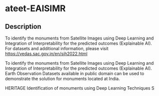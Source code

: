 # ateet-EAISIMR


## Description	
To identify the monuments from Satellite Images using Deep Learning and Integration of Interpretability for the predicted outcomes (Explainable AI). For datasets and additional information, please visit https://vedas.sac.gov.in/en/sih2022.html

To identify the monuments from Satellite Images using Deep Learning and Integration of Interpretability for the predicted outcomes (Explainable AI). Earth Observation Datasets available in public domain can be used to demonstrate the solution for monuments located at India.

HERITAGE Identification of monuments using Deep Learning Techniques	S
